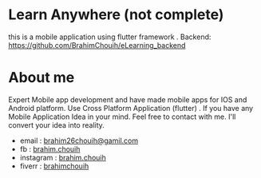 # Learn Anywhere (not complete)
this is a mobile application using flutter framework .
Backend: https://github.com/BrahimChouih/eLearning_backend

# About me
Expert Mobile app development and have made mobile apps for IOS and Android platform. Use Cross Platform Application (flutter) .
If you have any Mobile Application Idea in your mind.
Feel free to contact with me. I'll convert your idea into reality.
 - email : brahim26chouih@gamil.com
 - fb : [brahim.chouih](https://www.facebook.com/brahim.chouih/)
 - instagram : [brahim.chouih](https://www.instagram.com/brahim.chouih/)
 - fiverr : [brahimchouih](https://www.fiverr.com/brahimchouih)
